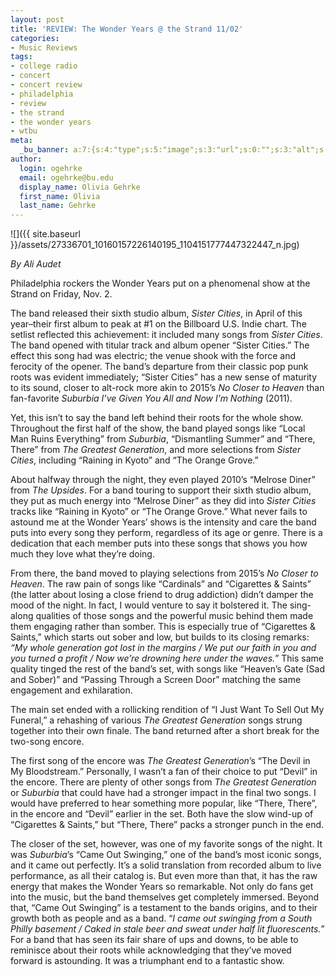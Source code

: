 ```yaml
---
layout: post
title: 'REVIEW: The Wonder Years @ the Strand 11/02'
categories:
- Music Reviews
tags:
- college radio
- concert
- concert review
- philadelphia
- review
- the strand
- the wonder years
- wtbu
meta:
  _bu_banner: a:7:{s:4:"type";s:5:"image";s:3:"url";s:0:"";s:3:"alt";s:0:"";s:7:"post_id";s:0:"";s:4:"html";s:0:"";s:8:"position";s:12:"contentWidth";s:7:"caption";s:0:"";}
author:
  login: ogehrke
  email: ogehrke@bu.edu
  display_name: Olivia Gehrke
  first_name: Olivia
  last_name: Gehrke
---
```

![]({{ site.baseurl }}/assets/27336701_10160157226140195_1104151777447322447_n.jpg)

_By Ali Audet_

Philadelphia rockers the Wonder Years put on a phenomenal show at the Strand on Friday, Nov. 2.

The band released their sixth studio album, _Sister Cities_, in April of this year–their first album to peak at #1 on the Billboard U.S. Indie chart. The setlist reflected this achievement: it included many songs from _Sister Cities_. The band opened with titular track and album opener “Sister Cities.” The effect this song had was electric; the venue shook with the force and ferocity of the opener. The band’s departure from their classic pop punk roots was evident immediately; “Sister Cities” has a new sense of maturity to its sound, closer to alt-rock more akin to 2015’s _No Closer to Heaven_ than fan-favorite _Suburbia I’ve Given You All and Now I’m Nothing_ (2011).

Yet, this isn’t to say the band left behind their roots for the whole show. Throughout the first half of the show, the band played songs like “Local Man Ruins Everything” from _Suburbia_, “Dismantling Summer” and “There, There” from _The Greatest Generation_, and more selections from _Sister Cities_, including “Raining in Kyoto” and “The Orange Grove.”

About halfway through the night, they even played 2010’s “Melrose Diner” from _The Upsides_. For a band touring to support their sixth studio album, they put as much energy into “Melrose Diner” as they did into _Sister Cities_ tracks like “Raining in Kyoto” or “The Orange Grove.” What never fails to astound me at the Wonder Years’ shows is the intensity and care the band puts into every song they perform, regardless of its age or genre. There is a dedication that each member puts into these songs that shows you how much they love what they’re doing.

From there, the band moved to playing selections from 2015’s _No Closer to Heaven_. The raw pain of songs like “Cardinals” and “Cigarettes & Saints” (the latter about losing a close friend to drug addiction) didn’t damper the mood of the night. In fact, I would venture to say it bolstered it. The sing-along qualities of those songs and the powerful music behind them made them engaging rather than somber. This is especially true of “Cigarettes & Saints,” which starts out sober and low, but builds to its closing remarks: _“My whole generation got lost in the margins / We put our faith in you and you turned a profit / Now we’re drowning here under the waves._” This same quality tinged the rest of the band’s set, with songs like “Heaven’s Gate (Sad and Sober)” and “Passing Through a Screen Door” matching the same engagement and exhilaration.

The main set ended with a rollicking rendition of “I Just Want To Sell Out My Funeral,” a rehashing of various _The Greatest Generation_ songs strung together into their own finale. The band returned after a short break for the two-song encore.

The first song of the encore was _The Greatest Generation_’s “The Devil in My Bloodstream.” Personally, I wasn’t a fan of their choice to put “Devil” in the encore. There are plenty of other songs from _The Greatest Generation_ or _Suburbia_ that could have had a stronger impact in the final two songs. I would have preferred to hear something more popular, like “There, There”, in the encore and “Devil” earlier in the set. Both have the slow wind-up of “Cigarettes & Saints,” but “There, There” packs a stronger punch in the end.

The closer of the set, however, was one of my favorite songs of the night. It was _Suburbia_’s “Came Out Swinging,” one of the band’s most iconic songs, and it came out perfectly. It’s a solid translation from recorded album to live performance, as all their catalog is. But even more than that, it has the raw energy that makes the Wonder Years so remarkable. Not only do fans get into the music, but the band themselves get completely immersed. Beyond that, “Came Out Swinging” is a testament to the bands origins, and to their growth both as people and as a band. “_I came out swinging from a South Philly basement / Caked in stale beer and sweat under half lit fluorescents._” For a band that has seen its fair share of ups and downs, to be able to reminisce about their roots while acknowledging that they’ve moved forward is astounding. It was a triumphant end to a fantastic show.